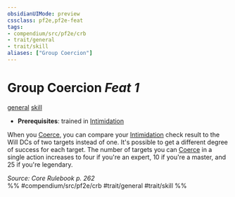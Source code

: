 ```yaml
---
obsidianUIMode: preview
cssclass: pf2e,pf2e-feat
tags:
- compendium/src/pf2e/crb
- trait/general
- trait/skill
aliases: ["Group Coercion"]
---
```

# Group Coercion  *Feat 1*  
[general](../../Rules/traits/general.md)  [skill](../../Rules/traits/skill.md)  

- **Prerequisites**: trained in [Intimidation](../skills.md#Intimidation)

When you [Coerce](../../Rules/actions/coerce.md), you can compare your [Intimidation](../skills.md#Intimidation) check result to the Will DCs of two targets instead of one. It's possible to get a different degree of success for each target. The number of targets you can [Coerce](../../Rules/actions/coerce.md) in a single action increases to four if you're an expert, 10 if you're a master, and 25 if you're legendary.

*Source: Core Rulebook p. 262*  
%% #compendium/src/pf2e/crb #trait/general #trait/skill %%